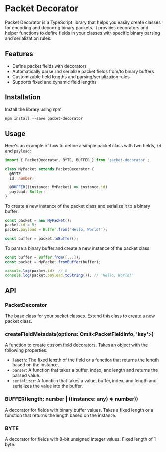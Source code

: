 # Packet Decorator

Packet Decorator is a TypeScript library that helps you easily create classes for encoding and decoding binary packets. It provides decorators and helper functions to define fields in your classes with specific binary parsing and serialization rules.

## Features

- Define packet fields with decorators
- Automatically parse and serialize packet fields from/to binary buffers
- Customizable field lengths and parsing/serialization rules
- Supports fixed and dynamic field lengths

## Installation

Install the library using npm:

```
npm install --save packet-decorator
```

## Usage

Here's an example of how to define a simple packet class with two fields, `id` and `payload`:

```typescript
import { PacketDecorator, BYTE, BUFFER } from 'packet-decorator';

class MyPacket extends PacketDecorator {
  @BYTE
  id: number;

  @BUFFER((instance: MyPacket) => instance.id)
  payload: Buffer;
}
```

To create a new instance of the packet class and serialize it to a binary buffer:

```typescript
const packet = new MyPacket();
packet.id = 5;
packet.payload = Buffer.from('Hello, World!');

const buffer = packet.toBuffer();
```

To parse a binary buffer and create a new instance of the packet class:

```typescript
const buffer = Buffer.from([...]);
const packet = MyPacket.fromBuffer(buffer);

console.log(packet.id); // 5
console.log(packet.payload.toString()); // 'Hello, World!'
```

## API

### PacketDecorator

The base class for your packet classes. Extend this class to create a new packet class.

### createFieldMetadata(options: Omit<PacketFieldInfo, 'key'>)

A function to create custom field decorators. Takes an object with the following properties:

- `length`: The fixed length of the field or a function that returns the length based on the instance.
- `parser`: A function that takes a buffer, index, and length and returns the parsed value.
- `serializer`: A function that takes a value, buffer, index, and length and serializes the value into the buffer.

### BUFFER(length: number | ((instance: any) => number))

A decorator for fields with binary buffer values. Takes a fixed length or a function that returns the length based on the instance.

### BYTE

A decorator for fields with 8-bit unsigned integer values. Fixed length of 1 byte.